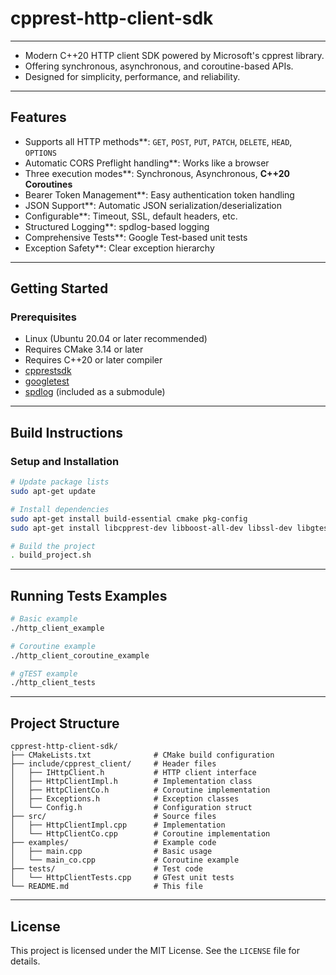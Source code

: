 # cpprest-http-client-sdk

---
- Modern C++20 HTTP client SDK powered by Microsoft's cpprest library.
- Offering synchronous, asynchronous, and coroutine-based APIs.
- Designed for simplicity, performance, and reliability.

---

## Features
- Supports all HTTP methods**: `GET`, `POST`, `PUT`, `PATCH`, `DELETE`, `HEAD`, `OPTIONS`
- Automatic CORS Preflight handling**: Works like a browser
- Three execution modes**: Synchronous, Asynchronous, **C++20 Coroutines**
- Bearer Token Management**: Easy authentication token handling
- JSON Support**: Automatic JSON serialization/deserialization
- Configurable**: Timeout, SSL, default headers, etc.
- Structured Logging**: spdlog-based logging
- Comprehensive Tests**: Google Test-based unit tests
- Exception Safety**: Clear exception hierarchy

---

## Getting Started
### Prerequisites
- Linux (Ubuntu 20.04 or later recommended)
- Requires CMake 3.14 or later
- Requires C++20 or later compiler
- [cpprestsdk](https://github.com/microsoft/cpprestsdk)
- [googletest](https://github.com/google/googletest)
- [spdlog](https://github.com/gabime/spdlog) (included as a submodule)

---

## Build Instructions
### Setup and Installation
```bash
# Update package lists
sudo apt-get update

# Install dependencies
sudo apt-get install build-essential cmake pkg-config
sudo apt-get install libcpprest-dev libboost-all-dev libssl-dev libgtest-dev

# Build the project
. build_project.sh
```

---

## Running Tests Examples
```bash
# Basic example
./http_client_example

# Coroutine example
./http_client_coroutine_example

# gTEST example
./http_client_tests
```

---

## Project Structure
```
cpprest-http-client-sdk/
├── CMakeLists.txt              # CMake build configuration
├── include/cpprest_client/     # Header files
│   ├── IHttpClient.h           # HTTP client interface
│   ├── HttpClientImpl.h        # Implementation class
│   ├── HttpClientCo.h          # Coroutine implementation
│   ├── Exceptions.h            # Exception classes
│   └── Config.h                # Configuration struct
├── src/                        # Source files
│   ├── HttpClientImpl.cpp      # Implementation
│   └── HttpClientCo.cpp        # Coroutine implementation
├── examples/                   # Example code
│   ├── main.cpp                # Basic usage
│   └── main_co.cpp             # Coroutine example
├── tests/                      # Test code
│   └── HttpClientTests.cpp     # GTest unit tests
└── README.md                   # This file
```

---

## License
This project is licensed under the MIT License. See the `LICENSE` file for details.